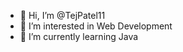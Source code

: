 - 👋 Hi, I’m @TejPatel11
- 👀 I’m interested in Web Development 
- 🌱 I’m currently learning Java

<!---
TejPatel11/TejPatel11 is a ✨ special ✨ repository because its `README.md` (this file) appears on your GitHub profile.
You can click the Preview link to take a look at your changes.
--->
